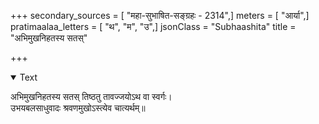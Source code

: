 +++
secondary_sources = [ "महा-सुभाषित-सङ्ग्रहः - 2314",]
meters = [ "आर्या",]
pratimaalaa_letters = [ "थ", "म", "उ",]
jsonClass = "Subhaashita"
title = "अभिमुखनिहतस्य सतस्"

+++

<details open><summary>Text</summary>

अभिमुखनिहतस्य सतस् तिष्ठतु तावज्जयोऽथ वा स्वर्गः।  
उभयबलसाधुवादः श्रवणमुखोऽस्त्येव चात्यर्थम्॥
</details>
